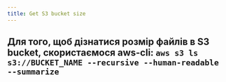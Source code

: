 ```yaml
---
title: Get S3 bucket size
---
```


**Для того, щоб дізнатися розмір файлів в S3 bucket, скористаємося aws-cli:**
`aws s3 ls s3://BUCKET_NAME --recursive --human-readable --summarize`
-----